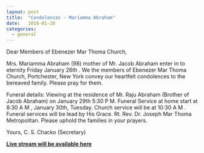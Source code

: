 ```yaml
---
layout: post
title:  "Condolences - Mariamma Abraham"
date:   2018-01-26
categories: 
  - general
---
```

Dear Members of Ebenezer Mar Thoma Church,

Mrs. Mariamma Abraham (98) mother of Mr. Jacob Abraham enter in to eternity Friday January 26th . We the members of Ebenezer Mar Thoma Church, Portchester, New York convey our heartfelt condolences to the bereaved family. Please pray for them.


Funeral details: 
Viewing at the residence of Mr. Raju Abraham (Brother of Jacob Abraham) on  January 29th 5:30 P M. Funeral Service at home start at 8:30 
A M , January 30th, Tuesday. Church service will be at 10:30 A M . Funeral services will be lead by 
His Grace. Rt. Rev. Dr. Joseph Mar Thoma Metropolitan. Please uphold the families in your prayers.  

Yours, C. S. Chacko (Secretary)

[**Live stream will be available here**](http://www.netplustechnologies.com/gregorystudio.html)
